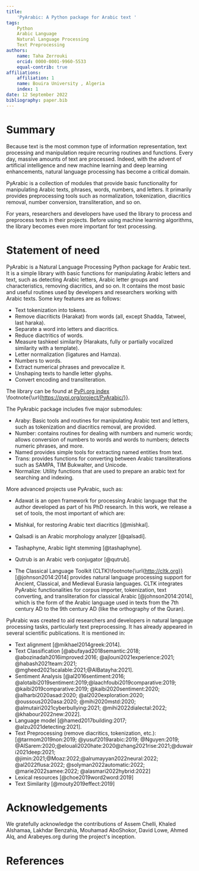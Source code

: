 ```yaml
---
title:
    'PyArabic: A Python package for Arabic text '
tags:
    Python
    Arabic Language
    Natural Language Processing
    Text Preprocessing
authors:
    name: Taha Zerrouki
    orcid: 0000-0001-9960-5533
    equal-contrib: true
affiliations:
    affiliation: 1 
    name: Bouira University , Algeria
    index: 1
date: 12 September 2022
bibliography: paper.bib
---
```

# Summary

Because text is the most common type of information representation, text processing and manipulation require recurring routines and functions.
Every day, massive amounts of text are processed.
Indeed, with the advent of artificial intelligence and new machine learning and deep learning enhancements, natural language processing has become a critical domain.

PyArabic is a collection of modules that provide basic functionality for manipulating Arabic texts, phrases, words, numbers, and letters.
It primarily provides preprocessing tools such as normalization, tokenization, diacritics removal, number conversion, transliteration, and so on.


For years, researchers and developers have used the library to process and preprocess texts in their projects.
Before using machine learning algorithms, the library becomes even more important for text processing. 


# Statement of need

PyArabic is a Natural Language Processing Python package for Arabic text.
It is a simple library with basic functions for manipulating Arabic letters and text, such as detecting Arabic letters, Arabic letter groups and characteristics, removing diacritics, and so on.
It contains the most basic and useful routines used by developers and researchers working with Arabic texts. Some key features are as follows:

-   Text tokenization into tokens.
-   Remove diacriticts (Harakat) from words (all, except Shadda, Tatweel, last haraka).
-   Separate a word into letters and diacritics.
-   Reduce diactritics of words.
-   Measure tashkeel similarity (Harakats, fully or partially vocalized   similarity with a template).
-  Letter normalization (ligatures and Hamza).
-   Numbers to words.
-   Extract numerical phrases and prevocalize it.
-   Unshaping texts to handle letter glyphs.
-   Convert encoding and transliteration.


The library can be found at [PyPi.org index](https://pypi.org/project/PyArabic/) \footnote{\url{https://pypi.org/project/PyArabic/}}.

The PyArabic package includes five major submodules:

- Araby: Basic tools and routines for manipulating Arabic text and letters, such as tokenization and diacritics removal, are provided.
- Number: contains routines for dealing with numbers and numeric words; allows conversion of numbers to words and words to numbers; detects numeric phrases, and more.
- Named provides simple tools for extracting named entities from text.
- Trans: provides functions for converting between Arabic transliterations such as SAMPA, TIM Bukwalter, and Unicode.
- Normalize: Utility functions that are used to prepare an arabic text for searching and indexing.

More advanced projects use PyArabic, such as:

- Adawat is an open framework for processing Arabic language that the author developed as part of his PhD research. In this work, we release a set of tools, the most important of which are:

- Mishkal, for restoring Arabic text diacritics [@mishkal].
- Qalsadi is an Arabic morphology analyzer [@qalsadi].
- Tashaphyne, Arabic light stemming [@tashaphyne].
- Qutrub is an Arabic verb conjugator [@qutrub].

- The Classical Language Toolkit (CLTK)\footnote{\url{http://cltk.org}} [@johnson2014:2014] provides natural language processing support for Ancient, Classical, and Medieval Eurasia languages. CLTK integrates PyArabic functionalities for corpus importer, tokenization, text converting, and transliteration for classical Arabic [@johnson2014:2014], which is the form of the Arabic language used in texts from the 7th century AD to the 9th century AD (like the orthography of the Quran).



PyArabic was created to aid researchers and developers in natural language processing tasks, particularly text preprocessing. It has already appeared in several scientific publications. It is mentioned in:

- Text alignment [@mikhael2014greek:2014].
- Text Classification [@abufayad2018semantic:2018; @abozinadah2016improved:2016; @ajlouni2021experience:2021; @habash2021team:2021; @mgheed2021scalable:2021;@AlBatayha:2021].
- Sentiment Analysis [@al2016sentiment:2016;  @alotaibi2019sentiment:2019;@laachfoubi2019comparative:2019; @kaibi2019comparative:2019; @kaibi2020sentiment:2020; @alharbi2020asad:2020; @al2020exploration:2020; @oussous2020asa:2020; @mihi2020mstd:2020; @almutairi2021cyberbullying:2021; @mihi2022dialectal:2022; @khabour2022new:2022].
- Language model [@hamed2017building:2017; @alzu2021detecting:2021].
- Text Preprocessing (remove diacritics,  tokenization, etc.): [@tarmom2019non:2019; @yusuf2019arabic:2019; @Nguyen:2019; @AlSarem:2020;@elouali2020hate:2020@zhang2021rise:2021;@duwairi2021deep:2021; @jimin:2021;@Moaz:2022;@alrumayyan2022neural:2022; @al2022flusa:2022; @solyman2022automatic:2022; @marie2022samee:2022; @alasmari2022hybrid:2022]
- Lexical resources [@choe2019word2word:2019]
- Text Similarity [@mouty2019effect:2019]

# Acknowledgements

We gratefully acknowledge the contributions of Assem Chelli, Khaled Alshamaa, Lakhdar Benzahia, Mouhamad AboShokor, David Lowe, Ahmed Alq, and Arabeyes.org during the project's inception.



# References


